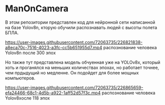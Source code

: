 # ManOnCamera
В этом репозитории представлен код для нейронной сети написанной на базе Yolov8n, кторую обучили распознавать людей с высоты полета БПЛА.

https://user-images.githubusercontent.com/72063735/226821838-a8eca70c-7516-4023-a3fc-cc5b651955d7.mp4
распознование человека Yolov8n после 300 эпох


Но также тут представлена модель обчуенная уже на YOLOv8x, который хоть и проганялся на меньших количествах эпохах, но работает точнее, чем прдыдущий но медленне. Он подойдет для более мощных компьютеров.



https://user-images.githubusercontent.com/72063735/226865659-efa24466-68c1-4d5b-a922-1aff52d57f3c.mp4
распознование человека Yolov8xосле 118 эпох
